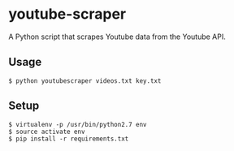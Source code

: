 # youtube-scraper
A Python script that scrapes Youtube data from the Youtube API.

## Usage
```
$ python youtubescraper videos.txt key.txt
```

## Setup
```
$ virtualenv -p /usr/bin/python2.7 env
$ source activate env
$ pip install -r requirements.txt
```
